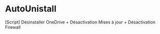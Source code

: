 # AutoUnistall
[Script] Désinstaller OneDrive + Désactivation Mises à jour + Désactivation Firewall
